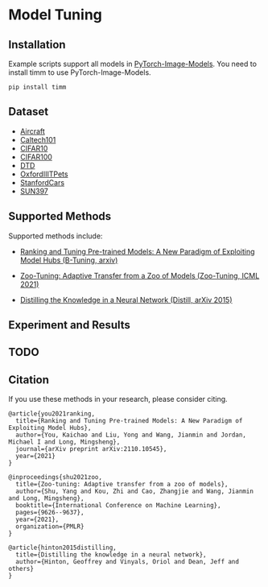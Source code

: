 # Model Tuning

## Installation
Example scripts support all models in [PyTorch-Image-Models](https://github.com/rwightman/pytorch-image-models).
You need to install timm to use PyTorch-Image-Models.

```
pip install timm
```

## Dataset

- [Aircraft](https://www.robots.ox.ac.uk/~vgg/data/fgvc-aircraft/)
- [Caltech101](http://www.vision.caltech.edu/Image_Datasets/Caltech101/)
- [CIFAR10](http://www.cs.utoronto.ca/~kriz/cifar.html)
- [CIFAR100](http://www.cs.utoronto.ca/~kriz/cifar.html)
- [DTD](https://www.robots.ox.ac.uk/~vgg/data/dtd/index.html)
- [OxfordIIITPets](https://www.robots.ox.ac.uk/~vgg/data/pets/)
- [StanfordCars](https://ai.stanford.edu/~jkrause/cars/car_dataset.html)
- [SUN397](https://vision.princeton.edu/projects/2010/SUN/)

## Supported Methods

Supported methods include:

- [Ranking and Tuning Pre-trained Models: A New Paradigm of Exploiting Model Hubs (B-Tuning, arxiv)](https://arxiv.org/pdf/2110.10545v1.pdf)

- [Zoo-Tuning: Adaptive Transfer from a Zoo of Models (Zoo-Tuning, ICML 2021)](https://arxiv.org/pdf/2106.15434.pdf)

- [Distilling the Knowledge in a Neural Network (Distill, arXiv 2015)](https://arxiv.org/pdf/2102.11005.pdf)


## Experiment and Results
 
 
## TODO


## Citation
If you use these methods in your research, please consider citing.

```
@article{you2021ranking,
  title={Ranking and Tuning Pre-trained Models: A New Paradigm of Exploiting Model Hubs},
  author={You, Kaichao and Liu, Yong and Wang, Jianmin and Jordan, Michael I and Long, Mingsheng},
  journal={arXiv preprint arXiv:2110.10545},
  year={2021}
}

@inproceedings{shu2021zoo,
  title={Zoo-tuning: Adaptive transfer from a zoo of models},
  author={Shu, Yang and Kou, Zhi and Cao, Zhangjie and Wang, Jianmin and Long, Mingsheng},
  booktitle={International Conference on Machine Learning},
  pages={9626--9637},
  year={2021},
  organization={PMLR}
}

@article{hinton2015distilling,
  title={Distilling the knowledge in a neural network},
  author={Hinton, Geoffrey and Vinyals, Oriol and Dean, Jeff and others}
}

```